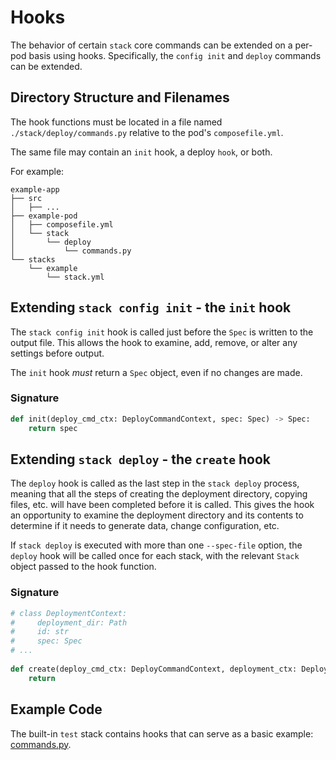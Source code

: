 # Hooks

The behavior of certain `stack` core commands can be extended on a per-pod basis using hooks.  Specifically, the
`config init` and `deploy` commands can be extended.

## Directory Structure and Filenames
The hook functions must be located in a file named `./stack/deploy/commands.py` relative to the pod's `composefile.yml`.

The same file may contain an `init` hook, a deploy `hook`, or both.

For example:
```
example-app
├── src
│   ├── ...
├── example-pod
│   ├── composefile.yml
│   └── stack
│       └── deploy
│           └── commands.py
└── stacks
    └── example
        └── stack.yml
```

## Extending `stack config init` - the `init` hook

The `stack config init` hook is called just before the `Spec` is written to the output file.  This allows the hook 
to examine, add, remove, or alter any settings before output.

The `init` hook _must_ return a `Spec` object, even if no changes are made.

### Signature

```python
def init(deploy_cmd_ctx: DeployCommandContext, spec: Spec) -> Spec:
    return spec
```

## Extending `stack deploy` - the `create` hook

The `deploy` hook is called as the last step in the `stack deploy` process, meaning that all the steps of creating
the deployment directory, copying files, etc. will have been completed before it is called.  This gives the hook an
opportunity to examine the deployment directory and its contents to determine if it needs to generate data,
change configuration, etc.

If `stack deploy` is executed with more than one `--spec-file` option, the `deploy` hook will be called once for
each stack, with the relevant `Stack` object passed to the hook function.

### Signature
```python
# class DeploymentContext:
#     deployment_dir: Path
#     id: str
#     spec: Spec
# ...
 
def create(deploy_cmd_ctx: DeployCommandContext, deployment_ctx: DeploymentContext, stack: Stack) -> None:
    return
```


## Example Code

The built-in `test` stack contains hooks that can serve as a basic example: [commands.py](../src/stack/data/stacks/test/deploy/commands.py).